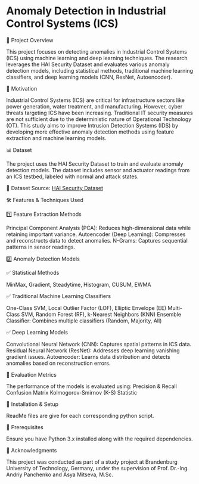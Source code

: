 # Anomaly Detection in Industrial Control Systems (ICS)

📌 Project Overview

This project focuses on detecting anomalies in Industrial Control Systems (ICS) using machine learning and deep learning techniques. The research leverages the HAI Security Dataset and evaluates various anomaly detection models, including statistical methods, traditional machine learning classifiers, and deep learning models (CNN, ResNet, Autoencoder).

🎯 Motivation

Industrial Control Systems (ICS) are critical for infrastructure sectors like power generation, water treatment, and manufacturing. However, cyber threats targeting ICS have been increasing. Traditional IT security measures are not sufficient due to the deterministic nature of Operational Technology (OT). This study aims to improve Intrusion Detection Systems (IDS) by developing more effective anomaly detection methods using feature extraction and machine learning models.


📊 Dataset

The project uses the HAI Security Dataset to train and evaluate anomaly detection models. The dataset includes sensor and actuator readings from an ICS testbed, labeled with normal and attack states.

🔗 Dataset Source: [HAI Security Dataset](https://github.com/icsdataset/hai#hai-dataset)


🛠️ Features & Techniques Used

1️⃣ Feature Extraction Methods

Principal Component Analysis (PCA): Reduces high-dimensional data while retaining important variance.
Autoencoder (Deep Learning): Compresses and reconstructs data to detect anomalies.
N-Grams: Captures sequential patterns in sensor readings.

2️⃣ Anomaly Detection Models

✅ Statistical Methods

MinMax, Gradient, Steadytime, Histogram, CUSUM, EWMA

✅ Traditional Machine Learning Classifiers

One-Class SVM, Local Outlier Factor (LOF), Elliptic Envelope (EE)
Multi-Class SVM, Random Forest (RF), k-Nearest Neighbors (KNN)
Ensemble Classifier: Combines multiple classifiers (Random, Majority, All)

✅ Deep Learning Models

Convolutional Neural Network (CNN): Captures spatial patterns in ICS data.
Residual Neural Network (ResNet): Addresses deep learning vanishing gradient issues.
Autoencoder: Learns data distribution and detects anomalies based on reconstruction errors.


🔬 Evaluation Metrics

The performance of the models is evaluated using:
Precision & Recall
Confusion Matrix
Kolmogorov-Smirnov (K-S) Statistic


🚀 Installation & Setup

ReadMe files are give for each corresponding python script.

🔹 Prerequisites

Ensure you have Python 3.x installed along with the required dependencies.

🙌 Acknowledgments

This project was conducted as part of a study project at Brandenburg University of Technology, Germany, under the supervision of Prof. Dr.-Ing. Andriy Panchenko and Asya Mitseva, M.Sc.
